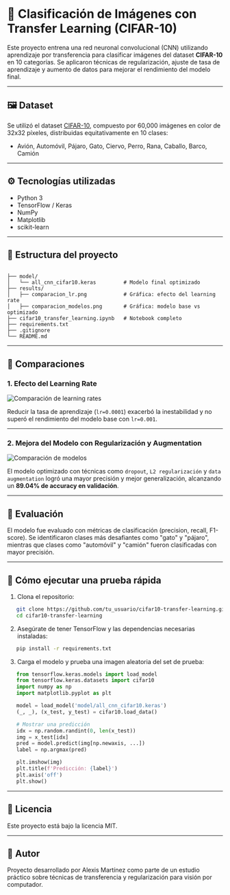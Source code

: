 
# 🧠 Clasificación de Imágenes con Transfer Learning (CIFAR-10)

Este proyecto entrena una red neuronal convolucional (CNN) utilizando aprendizaje por transferencia para clasificar imágenes del dataset **CIFAR-10** en 10 categorías. Se aplicaron técnicas de regularización, ajuste de tasa de aprendizaje y aumento de datos para mejorar el rendimiento del modelo final.

---

## 🖼️ Dataset

Se utilizó el dataset [CIFAR-10](https://www.cs.toronto.edu/~kriz/cifar.html), compuesto por 60,000 imágenes en color de 32x32 píxeles, distribuidas equitativamente en 10 clases:

- Avión, Automóvil, Pájaro, Gato, Ciervo, Perro, Rana, Caballo, Barco, Camión

---

## ⚙️ Tecnologías utilizadas

- Python 3
- TensorFlow / Keras
- NumPy
- Matplotlib
- scikit-learn

---

## 📁 Estructura del proyecto

```

├── model/
│   └── all_cnn_cifar10.keras         # Modelo final optimizado
├── results/
│   ├── comparacion_lr.png            # Gráfica: efecto del learning rate
│   ├── comparacion_modelos.png       # Gráfica: modelo base vs optimizado
├── cifar10_transfer_learning.ipynb   # Notebook completo
├── requirements.txt
├── .gitignore
└── README.md

````

---

## 🔬 Comparaciones

### 1. Efecto del Learning Rate
![Comparación de learning rates](results/comparacion_lr.png)

Reducir la tasa de aprendizaje (`lr=0.0001`) exacerbó la inestabilidad y no superó el rendimiento del modelo base con `lr=0.001`.

---

### 2. Mejora del Modelo con Regularización y Augmentation
![Comparación de modelos](results/comparacion_modelos.png)

El modelo optimizado con técnicas como `dropout`, `L2 regularización` y `data augmentation` logró una mayor precisión y mejor generalización, alcanzando un **89.04% de accuracy en validación**.

---

## 🧪 Evaluación

El modelo fue evaluado con métricas de clasificación (precision, recall, F1-score). Se identificaron clases más desafiantes como "gato" y "pájaro", mientras que clases como "automóvil" y "camión" fueron clasificadas con mayor precisión.

---

## 🚀 Cómo ejecutar una prueba rápida

1. Clona el repositorio:

```bash
   git clone https://github.com/tu_usuario/cifar10-transfer-learning.git
   cd cifar10-transfer-learning
````

2. Asegúrate de tener TensorFlow y las dependencias necesarias instaladas:

```bash
   pip install -r requirements.txt
```

3. Carga el modelo y prueba una imagen aleatoria del set de prueba:

```python
   from tensorflow.keras.models import load_model
   from tensorflow.keras.datasets import cifar10
   import numpy as np
   import matplotlib.pyplot as plt

   model = load_model('model/all_cnn_cifar10.keras')
   (_, _), (x_test, y_test) = cifar10.load_data()

   # Mostrar una predicción
   idx = np.random.randint(0, len(x_test))
   img = x_test[idx]
   pred = model.predict(img[np.newaxis, ...])
   label = np.argmax(pred)

   plt.imshow(img)
   plt.title(f'Predicción: {label}')
   plt.axis('off')
   plt.show()
```

---

## 📄 Licencia

Este proyecto está bajo la licencia MIT.

---

## 👤 Autor

Proyecto desarrollado por Alexis Martínez como parte de un estudio práctico sobre técnicas de transferencia y regularización para visión por computador.
